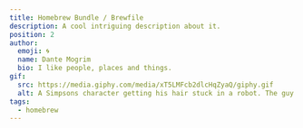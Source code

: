 ```yaml
---
title: Homebrew Bundle / Brewfile
description: A cool intriguing description about it.
position: 2
author:
  emoji: 🌀
  name: Dante Mogrim
  bio: I like people, places and things.
gif:
  src: https://media.giphy.com/media/xT5LMFcb2dlcHqZyaQ/giphy.gif
  alt: A Simpsons character getting his hair stuck in a robot. The guy says - Not again! Time saver my ass.
tags:
  - homebrew
---
```


